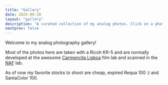 ```yaml
---
title: "Gallery"
date: 2025-09-20
layout: "gallery"
description: "A curated collection of my analog photos. Click on a photo to zoom in. Filter photos by tags to explore different themes."
nextprev: false
---
```


Welcome to my analog photography gallery!

Most of the photos here are taken with a Ricoh KR-5 and are normally developed at the awesome [Carmencita Lisboa](https://carmencitafilmlab.com/lisboa/) film lab and scanned in the [NAF](https://nucleodeartefotografica.pt/sobre) lab.

As of now my favorite stocks to shoot are cheap, expired Requa 100 :) and SantaColor 100.

